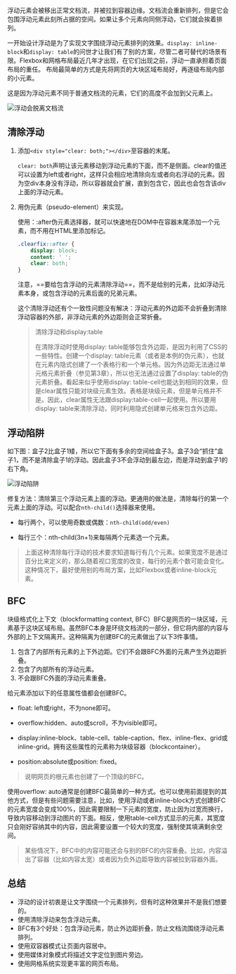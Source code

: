 浮动元素会被移出正常文档流，并被拉到容器边缘。文档流会重新排列，但是它会包围浮动元素此刻所占据的空间。如果让多个元素向同侧浮动，它们就会挨着排列。

一开始设计浮动是为了实现文字围绕浮动元素排列的效果。`display: inline-block`和`display: table`的问世才让我们有了别的方案，尽管二者可替代的场景有限。Flexbox和网格布局最近几年才出现，在它们出现之前，浮动一直承担着页面布局的重任。
布局最简单的方式是先将网页的大块区域布局好，再逐级布局内部的小元素。

这是因为浮动元素不同于普通文档流的元素，它们的高度不会加到父元素上。

![浮动会脱离文档流](float-bg.png)

## 清除浮动

1. 添加`<div style="clear: both;"></div>`至容器的末尾。

   `clear: both`声明让该元素移动到浮动元素的下面，而不是侧面。clear的值还可以设置为left或者right，这样只会相应地清除向左或者向右浮动的元素。因为空div本身没有浮动，所以容器就会扩展，直到包含它，因此也会包含该div上面的浮动元素。

2. 用伪元素（pseudo-element）来实现。

   使用：:after伪元素选择器，就可以快速地在DOM中在容器末尾添加一个元素，而不用在HTML里添加标记。

   ```css
   .clearfix::after {
       display: block;
       content: ' ';
       clear: both;
   }
   ```

   注意，==要给包含浮动的元素清除浮动==，而不是给别的元素，比如浮动元素本身，或包含浮动的元素后面的兄弟元素。

   这个清除浮动还有个一致性问题没有解决：浮动元素的外边距不会折叠到清除浮动容器的外部，非浮动元素的外边距则会正常折叠。

   > 清除浮动和display:table
   >
   > 在清除浮动时使用display: table能够包含外边距，是因为利用了CSS的一些特性。创建一个display: table元素（或者是本例的伪元素），也就在元素内隐式创建了一个表格行和一个单元格。因为外边距无法通过单元格元素折叠（参见第3章），所以也无法通过设置了display: table的伪元素折叠。看起来似乎使用display: table-cell也能达到相同的效果，但是clear属性只能对块级元素生效。表格是块级元素，但是单元格并不是。因此，clear属性无法跟display:table-cell一起使用。所以要用display: table来清除浮动，同时利用隐式创建单元格来包含外边距。

## 浮动陷阱

如下图：盒子2比盒子1矮，所以它下面有多余的空间给盒子3。盒子3会“抓住”盒子1，而不是清除盒子1的浮动。因此盒子3不会浮动到最左边，而是浮动到盒子1的右下角。

![浮动陷阱](wrong-float.png)

修复方法：清除第三个浮动元素上面的浮动。更通用的做法是，清除每行的第一个元素上面的浮动。可以配合`nth-child()`选择器来使用。

- 每行两个，可以使用奇数或偶数：`nth-child(odd/even)`

- 每行三个：nth-child(3n+1)来每隔两个元素选一个元素。

> 上面这种清除每行浮动的技术要求知道每行有几个元素。如果宽度不是通过百分比来定义的，那么随着视口宽度的改变，每行的元素个数可能会变化。这种情况下，最好使用别的布局方案，比如Flexbox或者inline-block元素。

## BFC

块级格式化上下文（blockformatting context, BFC）BFC是网页的一块区域，元素基于这块区域布局。虽然BFC本身是环绕文档流的一部分，但它将内部的内容与外部的上下文隔离开。这种隔离为创建BFC的元素做出了以下3件事情。

1. 包含了内部所有元素的上下外边距。它们不会跟BFC外面的元素产生外边距折叠。
2. 包含了内部所有的浮动元素。
3. 不会跟BFC外面的浮动元素重叠。

给元素添加以下的任意属性值都会创建BFC。

- float: left或right，不为none即可。

-  overflow:hidden、auto或scroll，不为visible即可。

-  display:inline-block、table-cell、table-caption、flex、inline-flex、grid或inline-grid。拥有这些属性的元素称为块级容器（blockcontainer）。

-  position:absolute或position: fixed。

  > 说明网页的根元素也创建了一个顶级的BFC。

使用overflow: auto通常是创建BFC最简单的一种方式。也可以使用前面提到的其他方式，但是有些问题需要注意，比如，使用浮动或者inline-block方式创建BFC的元素宽度会变成100%，因此需要限制一下元素的宽度，防止因为过宽而换行，导致内容移动到浮动图片的下面。相反，使用table-cell方式显示的元素，其宽度只会刚好容纳其中的内容，因此需要设置一个较大的宽度，强制使其填满剩余空间。

> 某些情况下，BFC中的内容可能还会与别的BFC的内容重叠。比如，内容溢出了容器（比如内容太宽）或者因为负外边距导致内容被拉到容器外面。

## 总结

- 浮动的设计初衷是让文字围绕一个元素排列，但有时这种效果并不是我们想要的。
-  使用清除浮动来包含浮动元素。
-  BFC有3个好处：包含浮动元素，防止外边距折叠，防止文档流围绕浮动元素排列。
-  使用双容器模式让页面内容居中。
-  使用媒体对象模式将描述文字定位到图片旁边。
- 使用网格系统实现更丰富的网页布局。